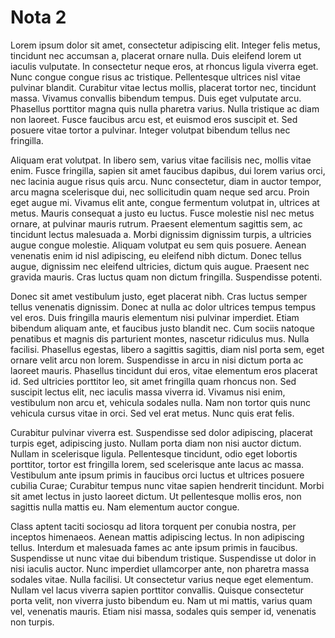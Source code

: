 # Nota 2

Lorem ipsum dolor sit amet, consectetur adipiscing elit. Integer felis metus, tincidunt nec accumsan a, placerat ornare nulla. Duis eleifend lorem ut iaculis vulputate. In consectetur neque eros, at rhoncus ligula viverra eget. Nunc congue congue risus ac tristique. Pellentesque ultrices nisl vitae pulvinar blandit. Curabitur vitae lectus mollis, placerat tortor nec, tincidunt massa. Vivamus convallis bibendum tempus. Duis eget vulputate arcu. Phasellus porttitor magna quis nulla pharetra varius. Nulla tristique ac diam non laoreet. Fusce faucibus arcu est, et euismod eros suscipit et. Sed posuere vitae tortor a pulvinar. Integer volutpat bibendum tellus nec fringilla.

Aliquam erat volutpat. In libero sem, varius vitae facilisis nec, mollis vitae enim. Fusce fringilla, sapien sit amet faucibus dapibus, dui lorem varius orci, nec lacinia augue risus quis arcu. Nunc consectetur, diam in auctor tempor, arcu magna scelerisque dui, nec sollicitudin quam neque sed arcu. Proin eget augue mi. Vivamus elit ante, congue fermentum volutpat in, ultrices at metus. Mauris consequat a justo eu luctus. Fusce molestie nisl nec metus ornare, at pulvinar mauris rutrum. Praesent elementum sagittis sem, ac tincidunt lectus malesuada a. Morbi dignissim dignissim turpis, a ultricies augue congue molestie. Aliquam volutpat eu sem quis posuere. Aenean venenatis enim id nisl adipiscing, eu eleifend nibh dictum. Donec tellus augue, dignissim nec eleifend ultricies, dictum quis augue. Praesent nec gravida mauris. Cras luctus quam non dictum fringilla. Suspendisse potenti.

Donec sit amet vestibulum justo, eget placerat nibh. Cras luctus semper tellus venenatis dignissim. Donec at nulla ac dolor ultrices tempus tempus vel eros. Duis fringilla mauris elementum nisi pulvinar imperdiet. Etiam bibendum aliquam ante, et faucibus justo blandit nec. Cum sociis natoque penatibus et magnis dis parturient montes, nascetur ridiculus mus. Nulla facilisi. Phasellus egestas, libero a sagittis sagittis, diam nisl porta sem, eget ornare velit arcu non lorem. Suspendisse in arcu in nisi dictum porta ac laoreet mauris. Phasellus tincidunt dui eros, vitae elementum eros placerat id. Sed ultricies porttitor leo, sit amet fringilla quam rhoncus non. Sed suscipit lectus elit, nec iaculis massa viverra id. Vivamus nisi enim, vestibulum non arcu et, vehicula sodales nulla. Nam non tortor quis nunc vehicula cursus vitae in orci. Sed vel erat metus. Nunc quis erat felis.

Curabitur pulvinar viverra est. Suspendisse sed dolor adipiscing, placerat turpis eget, adipiscing justo. Nullam porta diam non nisi auctor dictum. Nullam in scelerisque ligula. Pellentesque tincidunt, odio eget lobortis porttitor, tortor est fringilla lorem, sed scelerisque ante lacus ac massa. Vestibulum ante ipsum primis in faucibus orci luctus et ultrices posuere cubilia Curae; Curabitur tempus nunc vitae sapien hendrerit tincidunt. Morbi sit amet lectus in justo laoreet dictum. Ut pellentesque mollis eros, non sagittis nulla mattis eu. Nam elementum auctor congue.

Class aptent taciti sociosqu ad litora torquent per conubia nostra, per inceptos himenaeos. Aenean mattis adipiscing lectus. In non adipiscing tellus. Interdum et malesuada fames ac ante ipsum primis in faucibus. Suspendisse ut nunc vitae dui bibendum tristique. Suspendisse ut dolor in nisi iaculis auctor. Nunc imperdiet ullamcorper ante, non pharetra massa sodales vitae. Nulla facilisi. Ut consectetur varius neque eget elementum. Nullam vel lacus viverra sapien porttitor convallis. Quisque consectetur porta velit, non viverra justo bibendum eu. Nam ut mi mattis, varius quam vel, venenatis mauris. Etiam nisi massa, sodales quis semper id, venenatis non turpis.
